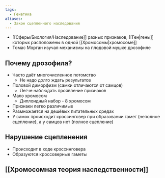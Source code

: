```yaml
---
tags:
  - Генетика
aliases:
  - Закон сцепленного наследования
---
```

- [[Сферы/Биология/Наследование]] разных признаков, [[Ген|гены]] которых расположены в одной [[Хромосомы|хромосоме]]
- Томас Морган изучал механизмы на плодовой мушке дрозофиле
## Почему дрозофила?
- Часто даёт многочисленное потомство
	- Не надо долго ждать результатов
- Половой диморфизм (самки отличаются от самцов)
	- Легче наблюдать проявление признаков
- Мало хромосом
	- Диплоидный набор - 8 хромосом
- Признаки легко различимые
- Размножается на дешёвых питательных средах
- У самок происходит кроссинговер при образовании гамет (неполное сцепление), а у самцов нет (полное сцепление)
## Нарушение сцепленения 
- Происходит в ходе кроссинговера 
- Образуются кроссоверные гаметы 
## [[Хромосомная теория наследственности]]